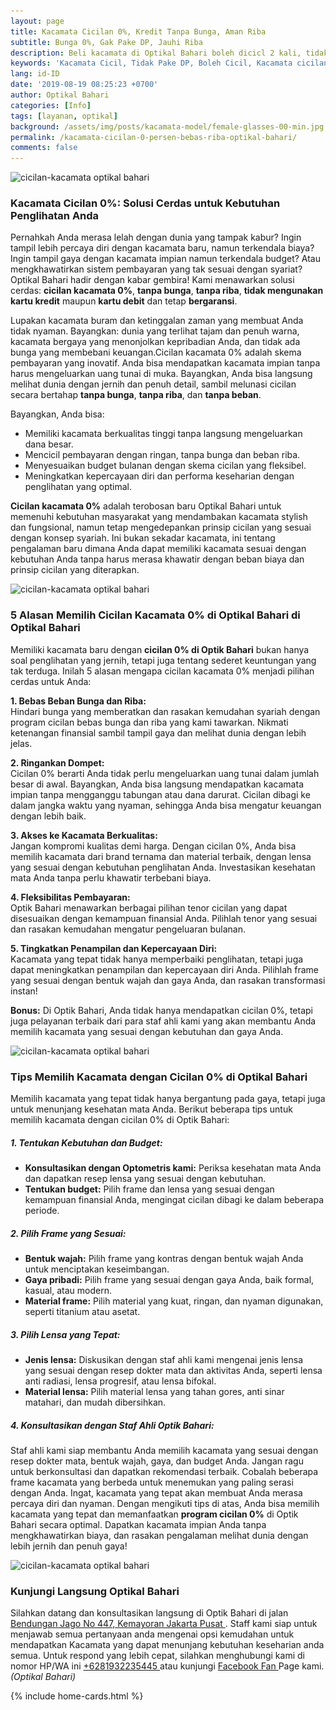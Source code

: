 ```yaml
---
layout: page
title: Kacamata Cicilan 0%, Kredit Tanpa Bunga, Aman Riba
subtitle: Bunga 0%, Gak Pake DP, Jauhi Riba
description: Beli kacamata di Optikal Bahari boleh dicicl 2 kali, tidak menerapkan sistem riba dan tidak pakai DP
keywords: 'Kacamata Cicil, Tidak Pake DP, Boleh Cicil, Kacamata cicilan, Tidak Bunga.'
lang: id-ID
date: '2019-08-19 08:25:23 +0700'
author: Optikal Bahari
categories: [Info]
tags: [layanan, optikal]
background: /assets/img/posts/kacamata-model/female-glasses-00-min.jpg
permalink: /kacamata-cicilan-0-persen-bebas-riba-optikal-bahari/
comments: false
---
```


<div class="card shadow p-3 mb-5 bg-white rounded">
	<img data-src="/assets/img/posts/tips-kacamata-kpop/tips-kacamata-pemula-nyaman-dipakai-01.jpg"
		src="/assets/img/posts/tips-kacamata-kpop/tips-kacamata-pemula-nyaman-dipakai-01.jpg"
		class="card-img-top" 
		alt="cicilan-kacamata optikal bahari" />
		<div class="card-body">
			<h3 class="card-title">
				Kacamata Cicilan 0%: Solusi Cerdas untuk Kebutuhan Penglihatan Anda
			</h3>
				<p class="card-text">					
					Pernahkah Anda merasa lelah dengan dunia yang tampak kabur? Ingin tampil lebih percaya diri dengan kacamata baru, namun terkendala biaya? Ingin tampil gaya dengan kacamata impian namun terkendala budget? Atau mengkhawatirkan sistem pembayaran yang tak sesuai dengan syariat? Optikal Bahari hadir dengan kabar gembira! Kami menawarkan solusi cerdas: <strong>cicilan kacamata 0%</strong>, <strong>tanpa bunga</strong>, <strong>tanpa riba</strong>, <strong>tidak mengunakan kartu kredit</strong> maupun <strong>kartu debit</strong> dan tetap <strong>bergaransi</strong>.
				</p>
				<p class="card-text">
					Lupakan kacamata buram dan ketinggalan zaman yang membuat Anda tidak nyaman. Bayangkan: dunia yang terlihat tajam dan penuh warna, kacamata bergaya yang menonjolkan kepribadian Anda, dan tidak ada bunga yang membebani keuangan.Cicilan kacamata 0% adalah skema pembayaran yang inovatif. Anda bisa mendapatkan kacamata impian tanpa harus mengeluarkan uang tunai di muka. Bayangkan, Anda bisa langsung melihat dunia dengan jernih dan penuh detail, sambil melunasi cicilan secara bertahap <strong>tanpa bunga</strong>, <strong>tanpa riba</strong>, dan <strong>tanpa beban</strong>.
				</p>
				<p class="card-text">
					Bayangkan, Anda bisa:
					<ul>
						<li>
							Memiliki kacamata berkualitas tinggi tanpa langsung mengeluarkan dana besar.
						</li>
						<li>
							Mencicil pembayaran dengan ringan, tanpa bunga dan beban riba.
						</li>
						<li>
							Menyesuaikan budget bulanan dengan skema cicilan yang fleksibel.
						</li>
						<li>
							Meningkatkan kepercayaan diri dan performa keseharian dengan penglihatan yang optimal.
						</li>						
					</ul>
				</p>
				<p class="card-text">
					<strong>Cicilan kacamata 0%</strong> adalah terobosan baru Optikal Bahari untuk memenuhi kebutuhan masyarakat yang mendambakan kacamata stylish dan fungsional, namun tetap mengedepankan prinsip cicilan yang sesuai dengan konsep syariah. Ini bukan sekadar kacamata, ini tentang pengalaman baru dimana Anda dapat memiliki kacamata sesuai dengan kebutuhan Anda tanpa harus merasa khawatir dengan beban biaya dan prinsip cicilan yang diterapkan.
				</p>
		</div>
</div>

<div class="card shadow p-3 mb-5 bg-white rounded">
	<img data-src="/assets/img/posts/tips-kacamata-kpop/tips-kacamata-pemula-nyaman-dipakai-02.jpg"
		src="/assets/img/posts/tips-kacamata-kpop/tips-kacamata-pemula-nyaman-dipakai-02.jpg"
		class="card-img-top" alt="cicilan-kacamata optikal bahari" />
	<div class="card-body">
		<h3 class="card-title">
			5 Alasan Memilih Cicilan Kacamata 0% di Optikal Bahari di Optikal Bahari
		</h3>
		<p class="card-text">
			Memiliki kacamata baru dengan <strong>cicilan 0% di Optik Bahari</strong> bukan hanya soal penglihatan yang jernih, tetapi juga tentang sederet keuntungan yang tak terduga. Inilah 5 alasan mengapa cicilan kacamata 0% menjadi pilihan cerdas untuk Anda:
		</p>
		<p class="card-text">
			<strong>1. Bebas Beban Bunga dan Riba:</strong><br />
			Hindari bunga yang memberatkan dan rasakan kemudahan syariah dengan program cicilan bebas bunga dan riba yang kami tawarkan. Nikmati ketenangan finansial sambil tampil gaya dan melihat dunia dengan lebih jelas.
		</p>
		<p class="card-text">
			<strong>2. Ringankan Dompet:</strong><br />
			Cicilan 0% berarti Anda tidak perlu mengeluarkan uang tunai dalam jumlah besar di awal. Bayangkan, Anda bisa langsung mendapatkan kacamata impian tanpa mengganggu tabungan atau dana darurat. Cicilan dibagi ke dalam jangka waktu yang nyaman, sehingga Anda bisa mengatur keuangan dengan lebih baik.
		</p>
		<p class="card-text">
			<strong>3. Akses ke Kacamata Berkualitas:</strong><br />
			Jangan kompromi kualitas demi harga. Dengan cicilan 0%, Anda bisa memilih kacamata dari brand ternama dan material terbaik, dengan lensa yang sesuai dengan kebutuhan penglihatan Anda. Investasikan kesehatan mata Anda tanpa perlu khawatir terbebani biaya.
		</p>
		<p class="card-text">
			<strong>4. Fleksibilitas Pembayaran:</strong><br />
			Optik Bahari menawarkan berbagai pilihan tenor cicilan yang dapat disesuaikan dengan kemampuan finansial Anda. Pilihlah tenor yang sesuai dan rasakan kemudahan mengatur pengeluaran bulanan.
		</p>
		<p class="card-text">
			<strong>5. Tingkatkan Penampilan dan Kepercayaan Diri:</strong><br />
			Kacamata yang tepat tidak hanya memperbaiki penglihatan, tetapi juga dapat meningkatkan penampilan dan kepercayaan diri Anda. Pilihlah frame yang sesuai dengan bentuk wajah dan gaya Anda, dan rasakan transformasi instan!
		</p>
		<p class="card-text">
			<strong>Bonus:</strong> Di Optik Bahari, Anda tidak hanya mendapatkan cicilan 0%, tetapi juga pelayanan terbaik dari para staf ahli kami yang akan membantu Anda memilih kacamata yang sesuai dengan kebutuhan dan gaya Anda.
		</p>
	</div>
</div>

<div class="card shadow p-3 mb-5 bg-white rounded">
	<img data-src="/assets/img/posts/tips-kacamata-kpop/tips-kacamata-pemula-nyaman-dipakai-03.jpg"
		src="/assets/img/posts/tips-kacamata-kpop/tips-kacamata-pemula-nyaman-dipakai-03.jpg"
		class="card-img-top" alt="cicilan-kacamata optikal bahari" />
	<div class="card-body">
		<h3 class="card-title">
			Tips Memilih Kacamata dengan Cicilan 0% di Optikal Bahari
		</h3>
		<p class="card-text">
			Memilih kacamata yang tepat tidak hanya bergantung pada gaya, tetapi juga untuk menunjang kesehatan mata Anda. Berikut beberapa tips untuk memilih kacamata dengan cicilan 0% di Optik Bahari:
		</p>
			<h5 class="card-title">
				1. Tentukan Kebutuhan dan Budget:
			</h5>
			<p class="card-text">		
				<ul>
					<li>
						<strong>Konsultasikan dengan Optometris kami:</strong> Periksa kesehatan mata Anda dan dapatkan resep lensa yang sesuai dengan kebutuhan.
					</li>
					<li>
						<strong>Tentukan budget:</strong> Pilih frame dan lensa yang sesuai dengan kemampuan finansial Anda, mengingat cicilan dibagi ke dalam beberapa periode.
					</li>
				</ul>
			</p>
			<h5 class="card-title">
				2. Pilih Frame yang Sesuai:
			</h5>
			<p class="card-text">		
				<ul>
					<li>
						<strong>Bentuk wajah:</strong> Pilih frame yang kontras dengan bentuk wajah Anda untuk menciptakan keseimbangan.
					</li>
					<li>
						<strong>Gaya pribadi:</strong> Pilih frame yang sesuai dengan gaya Anda, baik formal, kasual, atau modern.
					</li>
					<li>
						<strong>Material frame:</strong> Pilih material yang kuat, ringan, dan nyaman digunakan, seperti titanium atau asetat.
					</li>
				</ul>
			</p>
			<h5 class="card-title">
				3. Pilih Lensa yang Tepat:
			</h5>
			<p class="card-text">		
				<ul>
					<li>
						<strong>Jenis lensa:</strong> Diskusikan dengan staf ahli kami mengenai jenis lensa yang sesuai dengan resep dokter mata dan aktivitas Anda, seperti lensa anti radiasi, lensa progresif, atau lensa bifokal.
					</li>
					<li>
						<strong>Material lensa:</strong> Pilih material lensa yang tahan gores, anti sinar matahari, dan mudah dibersihkan.
					</li>
				</ul>
			</p>			
			<h5 class="card-title">
				4. Konsultasikan dengan Staf Ahli Optik Bahari:
			</h5>
			<p class="card-text">		
				Staf ahli kami siap membantu Anda memilih kacamata yang sesuai dengan resep dokter mata, bentuk wajah, gaya, dan budget Anda. Jangan ragu untuk berkonsultasi dan dapatkan rekomendasi terbaik. Cobalah beberapa frame kacamata yang berbeda untuk menemukan yang paling serasi dengan Anda. Ingat, kacamata yang tepat akan membuat Anda merasa percaya diri dan nyaman. Dengan mengikuti tips di atas, Anda bisa memilih kacamata yang tepat dan memanfaatkan <strong>program cicilan 0%</strong> di Optik Bahari secara optimal. Dapatkan kacamata impian Anda tanpa mengkhawatirkan  biaya, dan rasakan pengalaman melihat dunia dengan lebih jernih dan penuh gaya!
		</p>		
	</div>
</div>

<div class="card shadow p-3 mb-5 bg-white rounded">
	<img data-src="/assets/img/posts/tips-kacamata-kpop/tips-kacamata-pemula-nyaman-dipakai-04.jpg"
		src="/assets/img/posts/tips-kacamata-kpop/tips-kacamata-pemula-nyaman-dipakai-04.jpg"
		class="card-img-top" alt="cicilan-kacamata optikal bahari" />
	<div class="card-body">
		<h3 class="card-title">
			Kunjungi Langsung Optikal Bahari
		</h3>		
		<p class="card-text">
			Silahkan datang dan konsultasikan langsung di Optik Bahari di jalan <a href="{{"/lokasi/" | relative_url }}" title="Lokasi Optikal Bahari" id="lokasi" title="Lokasi Optikal Bahari" class="lokasi">Bendungan Jago No 447, Kemayoran Jakarta Pusat
			</a>. Staff kami siap untuk menjawab semua pertanyaan anda mengenai opsi kemudahan untuk mendapatkan Kacamata yang dapat menunjang kebutuhan keseharian anda semua. Untuk respond yang lebih cepat, silahkan menghubungi kami di nomor HP/WA ini
			<a href="https://api.whatsapp.com/send?phone=6281932235445&text=Hallo%2C+saya+butuh+informasi+lebih+lanjut+mengenai+Optikal+Bahari"
				id="WhatsAppClick" class="WhatsAppCall" title="Call WhatsApp">
				+6281932235445
			</a>
			atau kunjungi
			<a href="https://www.facebook.com/optikalbahari" id="FBClick" title="Facebook Page Optikal Bahari"
				class="FacebookPage">
				Facebook Fan
			</a>
			Page kami.<em>(Optikal Bahari)</em>
		</p>
	</div>
</div>
{% include home-cards.html %}